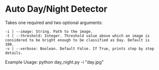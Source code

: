 Auto Day/Night Detector
=======================

Takes one required and two optional arguments:

	-i | --image: String. Path to the image.
	-t | --threshold: Integer. Threshold value above which an image is considered to be bright enough to be classified as Day. Default is 100.
	-v | --verbose: Boolean. Default False. If True, prints step by step details.

Example Usage:
    python day_night.py -i "day.jpg"
